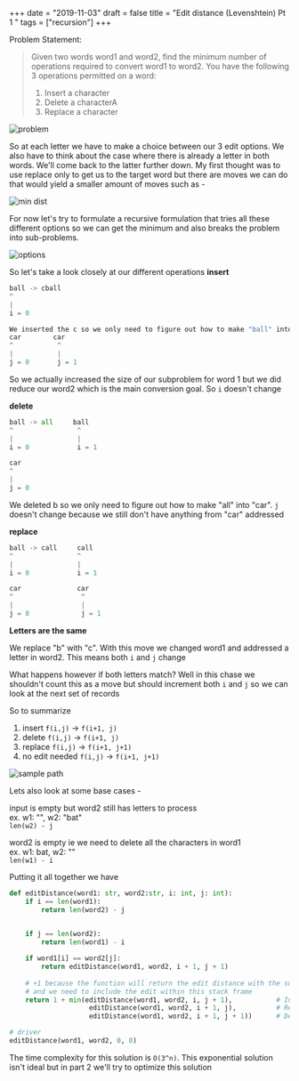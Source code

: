 +++
date = "2019-11-03"
draft = false
title = "Edit distance (Levenshtein) Pt 1 "
tags = ["recursion"]
+++

Problem Statement:  

> Given two words word1 and word2, find the minimum number of operations required to convert word1 to word2. You have the following 3 operations permitted on a word:  
>
> 1. Insert a character  
> 2. Delete a characterA  
> 3. Replace a character  


![problem](/images/p23/problem.png)

So at each letter we have to make a choice between our 3 edit options. We also have to think about the case where there is already a letter in both words. We'll come back to the latter further down. My first thought was to use replace only to get us to the target word but there are moves we can do that would yield a smaller amount of moves such as - 

![min dist](/images/p23/min_dist.png)


For now let's try to formulate a recursive formulation that tries all these different options so we can get the minimum and also breaks the problem into sub-problems.

![options](/images/p23/options.png)

So let's take a look closely at our different operations
**insert**

```python
ball -> cball
^
|
i = 0

We inserted the c so we only need to figure out how to make "ball" into "ar"
car        car 
^           ^
|           |
j = 0       j = 1
```

So we actually increased the size of our subproblem for word 1 but we did reduce our word2 which is the main conversion goal. 
So `i` doesn't change

**delete**

```python
ball -> all     ball
^                ^
|                |
i = 0            i = 1

car         
^           
|          
j = 0       
```

We deleted b so we only need to figure out how to make "all" into "car". 
`j` doesn't change because we still don't have anything from "car" addressed

**replace**


```python
ball -> call     call
^                ^
|                |
i = 0            i = 1

car              car
^                 ^
|                 |
j = 0             j = 1 
```

**Letters are the same**

We replace "b" with "c". With this move we changed word1 and addressed a letter in word2.
This means both `i` and `j` change

What happens however if both letters match? Well in this chase we shouldn't count this as a move but should increment both `i` and `j` so we can look at the next set of records

So to summarize

1. insert `f(i,j)` -> `f(i+1, j)`
2. delete `f(i,j)` -> `f(i+1, j)`
3. replace `f(i,j)` -> `f(i+1, j+1)`
4. no edit needed `f(i,j)` -> `f(i+1, j+1)`

![sample path](/images/p23/recursive_path.png)

Lets also look at some base cases - 

input is empty but word2 still has letters to process  
ex. w1: "", w2: "bat"  
    `len(w2) - j` 

word2 is empty ie we need to delete all the characters in word1  
ex. w1: bat, w2: ""  
    `len(w1) - i`  

Putting it all together we have
```python
def editDistance(word1: str, word2:str, i: int, j: int):
    if i == len(word1): 
        return len(word2) - j
    

    if j == len(word2): 
        return len(word1) - i 

    if word1[i] == word2[j]:
        return editDistance(word1, word2, i + 1, j + 1) 
        
    # +1 because the function will return the edit distance with the subset of letters
    # and we need to include the edit within this stack frame
    return 1 + min(editDistance(word1, word2, i, j + 1),           # Insert 
                    editDistance(word1, word2, i + 1, j),          # Replace 
                    editDistance(word1, word2, i + 1, j + 1))      # Delete

# driver
editDistance(word1, word2, 0, 0)
```

The time complexity for this solution is `O(3^n)`. This exponential solution isn't ideal but in part 2 we'll try to optimize this solution
